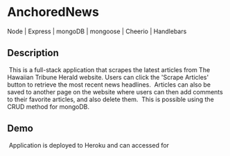 # AnchoredNews

Node | Express | mongoDB | mongoose | Cheerio | Handlebars
​
## Description
​
This is a full-stack application that scrapes the latest articles from The Hawaiian Tribune Herald website.  Users can click the 'Scrape Articles' button to retrieve the most recent news headlines.
​
Articles can also be saved to another page on the website where users can then add comments to their favorite articles, and also delete them.
​
This is possible using the CRUD method for mongoDB.
​
## Demo
​
Application is deployed to Heroku and can accessed for